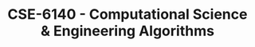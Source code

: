 ---
layout: course
title: CSE-6140 - Computational Science & Engineering Algorithms
aliases: 
course_id: CSE-6140
permalink: /CSE-6140/
---